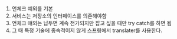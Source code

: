 1. 언체크 예외를 기본
2. 서비스는 저장소의 인터페이스를 의존해야함
3. 언체크 얘외는 납두면 계속 전가되지만 잡고 싶을 때만 try catch를 하면 됨
4. 그 때 특정 기술에 종속적이지 않게 스프링에서 translater를 사용한다.
